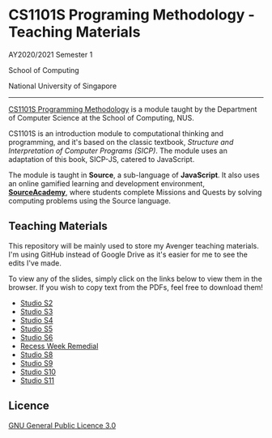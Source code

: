 # CS1101S Programing Methodology - Teaching Materials

AY2020/2021 Semester 1

School of Computing

National University of Singapore

---

[CS1101S Programming Methodology](https://www.comp.nus.edu.sg/~cs1101s/ "Module page") is a module taught by the Department of Computer Science at the School of Computing, NUS.

CS1101S is an introduction module to computational thinking and programming, and it's based on the classic textbook, _Structure and Interpretation of Computer Programs (SICP)_. The module uses an adaptation of this book, SICP-JS, catered to JavaScript.

The module is taught in **Source**, a sub-language of **JavaScript**. It also
uses an online gamified learning and development environment, [**SourceAcademy**](https://sourceacademy.nus.edu.sg/ "SourceAcademy"), where students complete Missions and Quests by solving computing problems using the Source language.


## Teaching Materials

This repository will be mainly used to store my Avenger teaching materials. I'm
using GitHub instead of Google Drive as it's easier for me to see the edits I've
made.

To view any of the slides, simply click on the links below to view them in the
browser. If you wish to copy text from the PDFs, feel free to download them!

- [Studio S2](./studio_slides/studio_2_slides.pdf)
- [Studio S3](./studio_slides/studio_3_slides.pdf)
- [Studio S4](./studio_slides/studio_4_slides.pdf)
- [Studio S5](./studio_slides/studio_5_slides.pdf)
- [Studio S6](./studio_slides/studio_6_slides.pdf)
- [Recess Week Remedial](./studio_slides/recess_week_remedial_slides.pdf)
- [Studio S8](./studio_slides/studio_8_slides.pdf)
- [Studio S9](./studio_slides/studio_9_slides.pdf)
- [Studio S10](./studio_slides/studio_10_slides.pdf)
- [Studio S11](./studio_slides/studio_11_slides.pdf)

## Licence
[GNU General Public Licence 3.0](https://github.com/howtoosee/CS1101S_AY2021S1_TA/blob/master/LICENSE)
